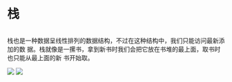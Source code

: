 # 栈

###### 
栈也是一种数据呈线性排列的数据结构，不过在这种结构中，我们只能访问最新添加的数
据。栈就像是一摞书，拿到新书时我们会把它放在书堆的最上面，取书时也只能从最上面的新
书开始取。

![](http://m.qpic.cn/psb?/V11mcXK244wGyf/MkAAJa4WWv5KaLqOWvNP9wrPIKlUlnRR*MYA*UbmrDI!/b/dL8AAAAAAAAA&bo=wAJ0AgAAAAADF4Y!&rf=viewer_4)
![](http://m.qpic.cn/psb?/V11mcXK244wGyf/Om0O0nIsvMud62CRmuPSlaN*NvRDfYeJQ0hneEVIYVo!/b/dEwBAAAAAAAA&bo=vgJyAwAAAAADJ88!&rf=viewer_4)